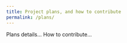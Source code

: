 ```yaml
---
title: Project plans, and how to contribute
permalink: /plans/
---
```


Plans details...
How to contribute...
